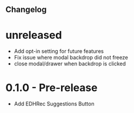 Changelog
--------

# unreleased
* Add opt-in setting for future features
* Fix issue where modal backdrop did not freeze
* close modal/drawer when backdrop is clicked

# 0.1.0 - Pre-release
* Add EDHRec Suggestions Button
